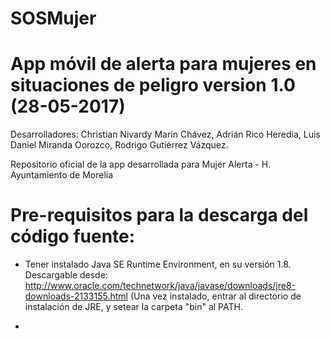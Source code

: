 # SOSMujer
# App móvil de alerta para mujeres en situaciones de peligro version 1.0 (28-05-2017)
Desarrolladores: Christian Nivardy Marín Chávez, Adrián Rico Heredia, Luis Daniel Miranda Oorozco, Rodrigo Gutiérrez Vázquez.

Repositorio oficial de la app desarrollada para Mujer Alerta - H. Ayuntamiento de Morelia

# Pre-requisitos para la descarga del código fuente:

- Tener instalado Java SE Runtime Environment, en su versión 1.8. Descargable desde: http://www.oracle.com/technetwork/java/javase/downloads/jre8-downloads-2133155.html (Una vez instalado, entrar al directorio de instalación de JRE, y setear la carpeta "bin" al PATH.

- 
